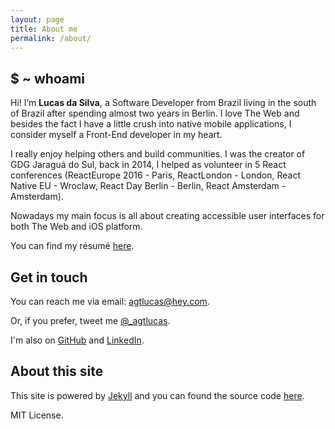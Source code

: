 ```yaml
---
layout: page
title: About me
permalink: /about/
---
```


## \$ ~ whoami

Hi! I’m **Lucas da Silva**, a Software Developer from Brazil living in the south of Brazil after spending almost two years in Berlin. I love The Web and besides the fact I have a little crush into native mobile applications, I consider myself a Front-End developer in my heart.

I really enjoy helping others and build communities. I was the creator of GDG Jaraguá do Sul, back in 2014, I helped as volunteer in 5 React conferences (ReactEurope 2016 - Paris, ReactLondon - London, React Native EU - Wroclaw, React Day Berlin - Berlin, React Amsterdam - Amsterdam).

Nowadays my main focus is all about creating accessible user interfaces for both The Web and iOS platform.

You can find my résumé [here](/resume.pdf).

## Get in touch

You can reach me via email: [agtlucas@hey.com](mailto:agtlucas@hey.com).

Or, if you prefer, tweet me [@\_agtlucas](https://twitter.com/_agtlucas).

I'm also on [GitHub](https://github.com/AgtLucas) and [LinkedIn](https://linkedin.com/in/agtlucas).

## About this site

This site is powered by [Jekyll](https://jekyllrb.com/) and you can found the source code [here](https://github.com/AgtLucas/lucas.ninja).

MIT License.
